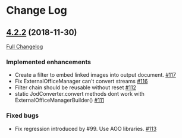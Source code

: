 # Change Log

## [4.2.2](https://github.com/jodconverter/jodconverter/tree/v4.2.2) (2018-11-30)

[Full Changelog](https://github.com/jodconverter/jodconverter/compare/v4.2.1...HEAD)

### **Implemented enhancements**

- Create a filter to embed linked images into output
  document. [\#117](https://github.com/jodconverter/jodconverter/issues/117)
- Fix ExternalOfficeManager can't convert streams [\#116](https://github.com/jodconverter/jodconverter/issues/116)
- Filter chain should be reusable without reset [\#112](https://github.com/jodconverter/jodconverter/issues/112)
- static JodConverter.convert methods dont work with
  ExternalOfficeManagerBuilder\(\) [\#111](https://github.com/jodconverter/jodconverter/issues/111)

### **Fixed bugs**

- Fix regression introduced by \#99. Use AOO libraries.  [\#113](https://github.com/jodconverter/jodconverter/issues/113)